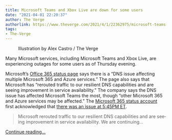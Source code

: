 ```yaml
---
title: Microsoft Teams and Xbox Live are down for some users
date: "2021-04-01 22:20:37"
author: The Verge
authorlink: https://www.theverge.com/2021/4/1/22362975/microsoft-teams-xbox-live-down-outage-issue
tags:
- The-Verge
---
```

<figure>
      <img alt="" src="https://cdn.vox-cdn.com/thumbor/TSANYePHB1IpzoI8RhL9cRnM0PM=/0x0:2040x1360/1310x873/cdn.vox-cdn.com/uploads/chorus_image/image/69063643/acastro_180507_1777_microsoft_0002.0.jpg" />
        <figcaption>Illustration by Alex Castro / The Verge</figcaption>
    </figure>

  <p id="8vfqOe">Many Microsoft services, including Microsoft Teams and Xbox Live, are experiencing outages for some users as of Thursday evening.</p>
<p id="vlaQL2">Microsoft’s <a href="https://status.office365.com/">Office 365 status page</a> says there is a “DNS issue affecting multiple Microsoft 365 and Azure services.” The page also says that Microsoft has “rerouted traffic to our resilient DNS capabilities and are seeing improvement in service availability.” The company says the DNS issue has affected Microsoft Teams the most, though “other Microsoft 365 and Azure services may be affected.” The <a href="https://twitter.com/MSFT365Status">Microsoft 365 status account</a> first acknowledged that <a href="https://twitter.com/MSFT365Status/status/1377738432265396225">there was an issue at 5:45PM ET</a>. </p>
<div id="eD4cMQ">
<blockquote class="twitter-tweet" data-conversation="none">
<p lang="en" dir="ltr">Microsoft rerouted traffic to our resilient DNS capabilities and are seeing improvement in service availability. We are continuing...</p>
</blockquote>
</div>
  <p>
    <a href="https://www.theverge.com/2021/4/1/22362975/microsoft-teams-xbox-live-down-outage-issue">Continue reading&hellip;</a>
  </p>